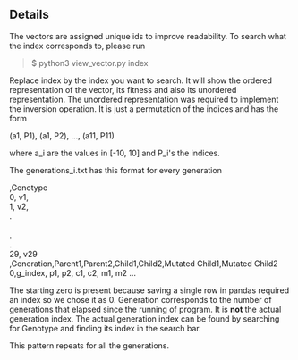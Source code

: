 ## Details
The vectors are assigned unique ids to improve readability. To search what the index corresponds to, please run

> $ python3 view_vector.py index

Replace index by the index you want to search. It will show the ordered representation of the vector, its fitness and also its unordered representation. The unordered representation was required to implement the inversion operation. It is just a permutation of the indices and has the form 

(a1, P1), (a1, P2), ..., (a11, P11)

where a_i are the values in [-10, 10] and P_i's the indices.


The generations_i.txt has this format for every generation

,Genotype <br>
0, v1,<br>
1, v2, <br>
.        <br>  
.<br>
.<br>
29, v29<br>
,Generation,Parent1,Parent2,Child1,Child2,Mutated Child1,Mutated Child2<br>
0,g_index, p1, p2, c1, c2, m1, m2
...<br>


The starting zero is present because saving a single row in pandas required 
an index so we chose it as 0. Generation corresponds to the number of generations that elapsed since the running of program. It is **not** the actual generation index. The actual generation index can be found by searching for Genotype and finding its index in the search bar.   


This pattern repeats for all the generations.